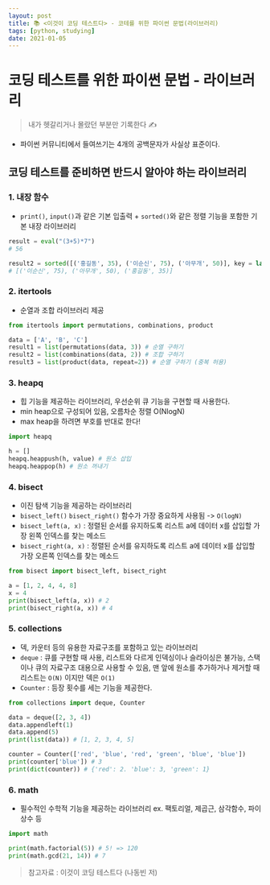 ```yaml
---
layout: post
title: 📚 <이것이 코딩 테스트다> - 코테를 위한 파이썬 문법(라이브러리)
tags: [python, studying]
date: 2021-01-05  
---
```


# 코딩 테스트를 위한 파이썬 문법 - 라이브러리
> 내가 헷갈리거나 몰랐던 부분만 기록한다 ✍️

- 파이썬 커뮤니티에서 들여쓰기는 4개의 공백문자가 사실상 표준이다.

## 코딩 테스트를 준비하면 반드시 알아야 하는 라이브러리
### 1. 내장 함수
- `print()`, `input()`과 같은 기본 입출력 + `sorted()`와 같은 정렬 기능을 포함한 기본 내장 라이브러리

```python
result = eval("(3+5)*7")
# 56

result2 = sorted([('홍길동', 35), ('이순신', 75), ('아무개', 50)], key = lambda x: x[1], reverse = True)
# [('이순신', 75), ('아무개', 50), ('홍길동', 35)]
```

### 2. itertools
- 순열과 조합 라이브러리 제공

```python
from itertools import permutations, combinations, product

data = ['A', 'B', 'C']
result1 = list(permutations(data, 3)) # 순열 구하기
result2 = list(combinations(data, 2)) # 조합 구하기
result3 = list(product(data, repeat=2)) # 순열 구하기 (중복 허용)
```
### 3. heapq
- 힙 기능을 제공하는 라이브러리, 우선순위 큐 기능을 구현할 때 사용한다.
- min heap으로 구성되어 있음, 오름차순 정렬 O(NlogN)
- max heap을 하려면 부호를 반대로 한다!

```python
import heapq

h = []
heapq.heappush(h, value) # 원소 삽입
heapq.heappop(h) # 원소 꺼내기
```

### 4. bisect
- 이진 탐색 기능을 제공하는 라이브러리
- `bisect_left()` `bisect_right()` 함수가 가장 중요하게 사용됨 -> `O(logN)`
- `bisect_left(a, x)` : 정렬된 순서를 유지하도록 리스트 a에 데이터 x를 삽입할 가장 왼쪽 인덱스를 찾는 메소드
- `bisect_right(a, x)` : 정렬된 순서를 유지하도록 리스트 a에 데이터 x를 삽입할 가장 오른쪽 인덱스를 찾는 메소드
  
```python
from bisect import bisect_left, bisect_right

a = [1, 2, 4, 4, 8]
x = 4
print(bisect_left(a, x)) # 2
print(bisect_right(a, x)) # 4
```

### 5. collections
- 덱, 카운터 등의 유용한 자료구조를 포함하고 있는 라이브러리
- `deque` : 큐를 구현할 때 사용, 리스트와 다르게 인덱싱이나 슬라이싱은 불가능, 스택이나 큐의 자료구조 대용으로 사용할 수 있음, 맨 앞에 원소를 추가하거나 제거할 때 리스트는 `O(N)` 이지만 덱은 `O(1)`
- `Counter` : 등장 횟수를 세는 기능을 제공한다.

```python
from collections import deque, Counter

data = deque([2, 3, 4])
data.appendleft(1)
data.append(5)
print(list(data)) # [1, 2, 3, 4, 5]

counter = Counter(['red', 'blue', 'red', 'green', 'blue', 'blue'])
print(counter['blue']) # 3
print(dict(counter)) # {'red': 2. 'blue': 3, 'green': 1}
```

### 6. math
- 필수적인 수학적 기능을 제공하는 라이브러리 ex. 팩토리얼, 제곱근, 삼각함수, 파이 상수 등

```python
import math

print(math.factorial(5)) # 5! => 120
print(math.gcd(21, 14)) # 7
```

> 참고자료 : 이것이 코딩 테스트다 (나동빈 저)